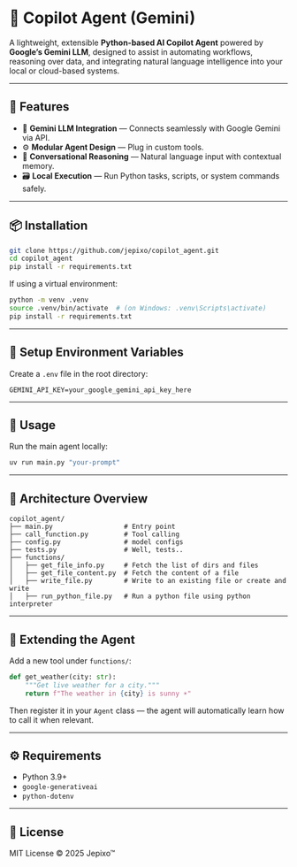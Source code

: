 # 🧠 Copilot Agent (Gemini)

A lightweight, extensible **Python-based AI Copilot Agent** powered by **Google’s Gemini LLM**, designed to assist in automating workflows, reasoning over data, and integrating natural language intelligence into your local or cloud-based systems.

---

## 🚀 Features

* 🧩 **Gemini LLM Integration** — Connects seamlessly with Google Gemini via API.
* ⚙️ **Modular Agent Design** — Plug in custom tools.
* 💬 **Conversational Reasoning** — Natural language input with contextual memory.
* 🗃️ **Local Execution** — Run Python tasks, scripts, or system commands safely.
---

## 📦 Installation

```bash
git clone https://github.com/jepixo/copilot_agent.git
cd copilot_agent
pip install -r requirements.txt
```

If using a virtual environment:

```bash
python -m venv .venv
source .venv/bin/activate  # (on Windows: .venv\Scripts\activate)
pip install -r requirements.txt
```

---

## 🔑 Setup Environment Variables

Create a `.env` file in the root directory:

```
GEMINI_API_KEY=your_google_gemini_api_key_here
```

---

## 🧰 Usage

Run the main agent locally:

```bash
uv run main.py "your-prompt"
```


---

## 🧠 Architecture Overview

```
copilot_agent/
├── main.py                  # Entry point
├── call_function.py         # Tool calling
├── config.py                # model configs
├── tests.py                 # Well, tests..
├── functions/
│   ├── get_file_info.py     # Fetch the list of dirs and files
│   ├── get_file_content.py  # Fetch the content of a file
│   ├── write_file.py        # Write to an existing file or create and write
│   ├── run_python_file.py   # Run a python file using python interpreter
```

---

## 🧩 Extending the Agent

Add a new tool under `functions/`:

```python
def get_weather(city: str):
    """Get live weather for a city."""
    return f"The weather in {city} is sunny ☀️"
```

Then register it in your `Agent` class — the agent will automatically learn how to call it when relevant.

---

## ⚙️ Requirements

* Python 3.9+
* `google-generativeai`
* `python-dotenv`

---

## 📄 License

MIT License © 2025 Jepixo™